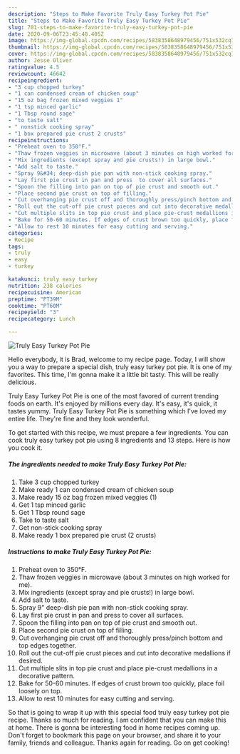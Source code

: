 ```yaml
---
description: "Steps to Make Favorite Truly Easy Turkey Pot Pie"
title: "Steps to Make Favorite Truly Easy Turkey Pot Pie"
slug: 701-steps-to-make-favorite-truly-easy-turkey-pot-pie
date: 2020-09-06T23:45:48.405Z
image: https://img-global.cpcdn.com/recipes/5838358648979456/751x532cq70/truly-easy-turkey-pot-pie-recipe-main-photo.jpg
thumbnail: https://img-global.cpcdn.com/recipes/5838358648979456/751x532cq70/truly-easy-turkey-pot-pie-recipe-main-photo.jpg
cover: https://img-global.cpcdn.com/recipes/5838358648979456/751x532cq70/truly-easy-turkey-pot-pie-recipe-main-photo.jpg
author: Jesse Oliver
ratingvalue: 4.5
reviewcount: 46642
recipeingredient:
- "3 cup chopped turkey"
- "1 can condensed cream of chicken soup"
- "15 oz bag frozen mixed veggies 1"
- "1 tsp minced garlic"
- "1 Tbsp round sage"
- "to taste salt"
- " nonstick cooking spray"
- "1 box prepared pie crust 2 crusts"
recipeinstructions:
- "Preheat oven to 350°F."
- "Thaw frozen veggies in microwave (about 3 minutes on high worked for me)."
- "Mix ingredients (except spray and pie crusts!) in large bowl."
- "Add salt to taste."
- "Spray 9&#34; deep-dish pie pan with non-stick cooking spray."
- "Lay first pie crust in pan and press  to cover all surfaces."
- "Spoon the filling into pan on top of pie crust and smooth out."
- "Place second pie crust on top of filling."
- "Cut overhanging pie crust off and thoroughly press/pinch bottom and top edges together."
- "Roll out the cut-off pie crust pieces and cut into decorative medallions if desired."
- "Cut multiple slits in top pie crust and place pie-crust medallions in a decorative pattern."
- "Bake for 50-60 minutes. If edges of crust brown too quickly, place foil loosely on top."
- "Allow to rest 10 minutes for easy cutting and serving."
categories:
- Recipe
tags:
- truly
- easy
- turkey

katakunci: truly easy turkey 
nutrition: 238 calories
recipecuisine: American
preptime: "PT39M"
cooktime: "PT60M"
recipeyield: "3"
recipecategory: Lunch

---
```



![Truly Easy Turkey Pot Pie](https://img-global.cpcdn.com/recipes/5838358648979456/751x532cq70/truly-easy-turkey-pot-pie-recipe-main-photo.jpg)

Hello everybody, it is Brad, welcome to my recipe page. Today, I will show you a way to prepare a special dish, truly easy turkey pot pie. It is one of my favorites. This time, I'm gonna make it a little bit tasty. This will be really delicious.



Truly Easy Turkey Pot Pie is one of the most favored of current trending foods on earth. It's enjoyed by millions every day. It's easy, it's quick, it tastes yummy. Truly Easy Turkey Pot Pie is something which I've loved my entire life. They're fine and they look wonderful.


To get started with this recipe, we must prepare a few ingredients. You can cook truly easy turkey pot pie using 8 ingredients and 13 steps. Here is how you cook it.

<!--inarticleads1-->

##### The ingredients needed to make Truly Easy Turkey Pot Pie:

1. Take 3 cup chopped turkey
1. Make ready 1 can condensed cream of chicken soup
1. Make ready 15 oz bag frozen mixed veggies (1)
1. Get 1 tsp minced garlic
1. Get 1 Tbsp round sage
1. Take to taste salt
1. Get  non-stick cooking spray
1. Make ready 1 box prepared pie crust (2 crusts)




<!--inarticleads2-->

##### Instructions to make Truly Easy Turkey Pot Pie:

1. Preheat oven to 350°F.
1. Thaw frozen veggies in microwave (about 3 minutes on high worked for me).
1. Mix ingredients (except spray and pie crusts!) in large bowl.
1. Add salt to taste.
1. Spray 9&#34; deep-dish pie pan with non-stick cooking spray.
1. Lay first pie crust in pan and press  to cover all surfaces.
1. Spoon the filling into pan on top of pie crust and smooth out.
1. Place second pie crust on top of filling.
1. Cut overhanging pie crust off and thoroughly press/pinch bottom and top edges together.
1. Roll out the cut-off pie crust pieces and cut into decorative medallions if desired.
1. Cut multiple slits in top pie crust and place pie-crust medallions in a decorative pattern.
1. Bake for 50-60 minutes. If edges of crust brown too quickly, place foil loosely on top.
1. Allow to rest 10 minutes for easy cutting and serving.




So that is going to wrap it up with this special food truly easy turkey pot pie recipe. Thanks so much for reading. I am confident that you can make this at home. There is gonna be interesting food in home recipes coming up. Don't forget to bookmark this page on your browser, and share it to your family, friends and colleague. Thanks again for reading. Go on get cooking!
